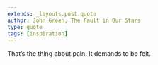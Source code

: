 ```yaml
---
extends: _layouts.post.quote
author: John Green, The Fault in Our Stars
type: quote
tags: [inspiration]
---
```


That’s the thing about pain. It demands to be felt.